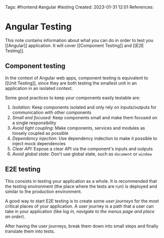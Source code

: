 Tags: #frontend #angular #testing 
Created: 2023-01-31 12:01
References: 

# Angular Testing
This note contains information about what you can do in order to test you [[Angular]] application. It will cover [[Component Testing]] and [[E2E Testing]].

## Component testing
In the context of Angular web apps, component testing is equivalent to [[Unit Testing]], since they are both testing the smallest unit in an application in an isolated context.

Some good practices to keep your components easily testable are:
1. *Isolation:* Keep components isolated and only rely on inputs/outputs for communication with other components
2. *Small and focused:* Keep components small and make them focused on a single responsibility
3. *Avoid tight coupling:* Make components, services and modules as loosely coupled as possible
4. *Dependency injection:* Use dependency indection to make it possible to inject mock dependencies
5. *Clear API:* Expose a clear API via the component's inputs and outputs
6. *Avoid global state*: Don't use global state, such as `document` or `window`

## E2E testing
This consists in testing your application as a whole. It is recommended that the testing environment (the place where the tests are run) is deployed and similar to the production environment.

A good way to start E2E testing is to create some *user journeys* for the most critical places of your application. A user journey is a path that a user can take in your application (like *log in, navigate to the menus page and place an order*).

After having the user journeys, break them down into small steps and finally translate them into tests.